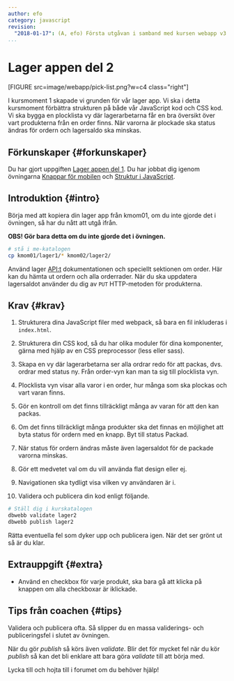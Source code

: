 ```yaml
---
author: efo
category: javascript
revision:
  "2018-01-17": (A, efo) Första utgåvan i samband med kursen webapp v3.
...
```

Lager appen del 2
==================================
[FIGURE src=image/webapp/pick-list.png?w=c4 class="right"]

I kursmoment 1 skapade vi grunden för vår lager app. Vi ska i detta kursmoment förbättra strukturen på både vår JavaScript kod och CSS kod. Vi ska bygga en plocklista vy där lagerarbetarna får en bra översikt över vart produkterna från en order finns. När varorna är plockade ska status ändras för ordern och lagersaldo ska minskas.



<!--more-->



Förkunskaper {#forkunskaper}
-----------------------
Du har gjort uppgiften [Lager appen del 1](uppgift/lager-appen-del-1). Du har jobbat dig igenom övningarna [Knappar för mobilen](kunskap/knappar-for-mobilen) och [Struktur i JavaScript](kunskap/struktur-i-var-javascript).


Introduktion {#intro}
-----------------------
Börja med att kopiera din lager app från kmom01, om du inte gjorde det i övningen, så har du nått att utgå ifrån.

<strong>OBS! Gör bara detta om du inte gjorde det i övningen.</strong>

```bash
# stå i me-katalogen
cp kmom01/lager1/* kmom02/lager2/
```

Använd lager [API:t](https://lager.emilfolino.se) dokumentationen och speciellt sektionen om order. Här kan du hämta ut ordern och alla orderrader. När du ska uppdatera lagersaldot använder du dig av `PUT` HTTP-metoden för produkterna.



Krav {#krav}
-----------------------
1. Strukturera dina JavaScript filer med webpack, så bara en fil inkluderas i `index.html`.

1. Strukturera din CSS kod, så du har olika moduler för dina komponenter, gärna med hjälp av en CSS preprocessor (less eller sass).

1. Skapa en vy där lagerarbetarna ser alla ordrar redo för att packas, dvs. ordrar med status ny. Från order-vyn kan man ta sig till plocklista vyn.

1. Plocklista vyn visar alla varor i en order, hur många som ska plockas och vart varan finns.

1. Gör en kontroll om det finns tillräckligt många av varan för att den kan packas.

1. Om det finns tillräckligt många produkter ska det finnas en möjlighet att byta status för ordern med en knapp. Byt till status Packad.

1. När status för ordern ändras måste även lagersaldot för de packade varorna minskas.

1. Gör ett medvetet val om du vill använda flat design eller ej.

1. Navigationen ska tydligt visa vilken vy användaren är i.

1. Validera och publicera din kod enligt följande.

```bash
# Ställ dig i kurskatalogen
dbwebb validate lager2
dbwebb publish lager2
```

Rätta eventuella fel som dyker upp och publicera igen. När det ser grönt ut så är du klar.



Extrauppgift {#extra}
-----------------------
* Använd en checkbox för varje produkt, ska bara gå att klicka på knappen om alla checkboxar är iklickade.



Tips från coachen {#tips}
-----------------------

Validera och publicera ofta. Så slipper du en massa validerings- och publiceringsfel i slutet av övningen.

När du gör *publish* så körs även *validate*. Blir det för mycket fel när du kör *publish* så kan det bli enklare att bara göra *validate* till att börja med.

Lycka till och hojta till i forumet om du behöver hjälp!
